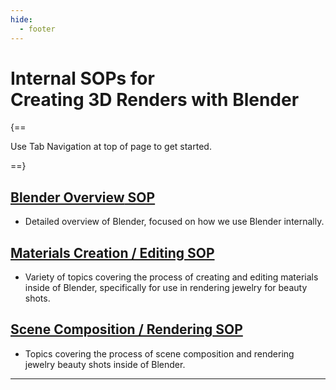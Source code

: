 ```yaml
---
hide:
  - footer
---
```


# Internal SOPs for<br>**Creating 3D Renders with Blender**

{==

Use Tab Navigation at top of page to get started.

==}


## [**Blender Overview** SOP](BlenderOverview/index.html)
- Detailed overview of Blender, focused on how we use Blender internally.

## [**Materials Creation / Editing** SOP](Materials/index.html)
- Variety of topics covering the process of creating and editing materials inside of Blender, specifically for use in rendering jewelry for beauty shots.

## [**Scene Composition / Rendering** SOP](Rendering/index.html)
- Topics covering the process of scene composition and rendering jewelry beauty shots inside of Blender.


---
